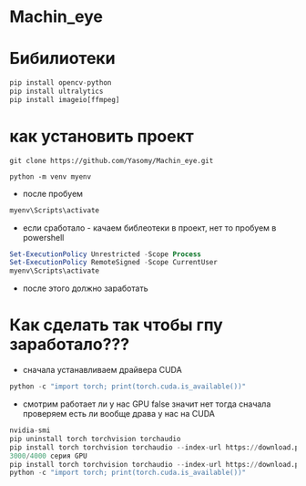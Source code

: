 # Machin_eye

# Бибилиотеки
```python
pip install opencv-python
pip install ultralytics
pip install imageio[ffmpeg]
```

# как установить проект
```
git clone https://github.com/Yasomy/Machin_eye.git
```
```
python -m venv myenv
```
- после пробуем
```bash
myenv\Scripts\activate
```
- если сработало - качаем библеотеки в проект, нет то пробуем в powershell
```powershell
Set-ExecutionPolicy Unrestricted -Scope Process
Set-ExecutionPolicy RemoteSigned -Scope CurrentUser
myenv\Scripts\activate
```
- после этого должно заработать
# Как сделать так чтобы гпу заработало???
- сначала устанавливаем драйвера CUDA
```python
python -c "import torch; print(torch.cuda.is_available())"
```
- смотрим работает ли у нас GPU false значит нет
тогда сначала проверяем есть ли вообще драва у нас на CUDA
```python
nvidia-smi
pip uninstall torch torchvision torchaudio
pip install torch torchvision torchaudio --index-url https://download.pytorch.org/whl/cu118
3000/4000 серия GPU
pip install torch torchvision torchaudio --index-url https://download.pytorch.org/whl/cu121
python -c "import torch; print(torch.cuda.is_available())"
```


